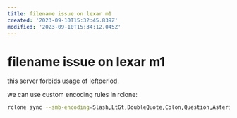 ```yaml
---
title: filename issue on lexar m1
created: '2023-09-10T15:32:45.839Z'
modified: '2023-09-10T15:34:12.045Z'
---
```


# filename issue on lexar m1

this server forbids usage of leftperiod.

we can use custom encoding rules in rclone:

```bash
rclone sync --smb-encoding=Slash,LtGt,DoubleQuote,Colon,Question,Asterisk,Pipe,BackSlash,Ctl,RightSpace,RightPeriod,InvalidUtf8,Dot,LeftPeriod <source> <target>
```
